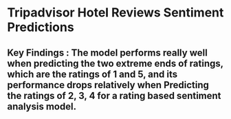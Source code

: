 # Tripadvisor Hotel Reviews Sentiment Predictions



## Key Findings : The model performs really well when predicting the two extreme ends of ratings, which are the ratings of 1 and 5, and its performance drops relatively when Predicting the ratings of 2, 3, 4 for a rating based sentiment analysis model.